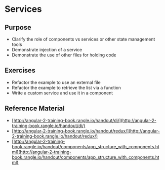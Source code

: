 # Services

## Purpose

- Clarify the role of components vs services or other state management tools
- Demonstrate injection of a service
- Demonstrate the use of other files for holding code

## Exercises

- Refactor the example to use an external file
- Refactor the example to retrieve the list via a function
- Write a custom service and use it in a component


## Reference Material

- [http://angular-2-training-book.rangle.io/handout/di/](http://angular-2-training-book.rangle.io/handout/di/)
- [http://angular-2-training-book.rangle.io/handout/redux/](http://angular-2-training-book.rangle.io/handout/redux/)
- [http://angular-2-training-book.rangle.io/handout/components/app_structure_with_components.html](http://angular-2-training-book.rangle.io/handout/components/app_structure_with_components.html)
